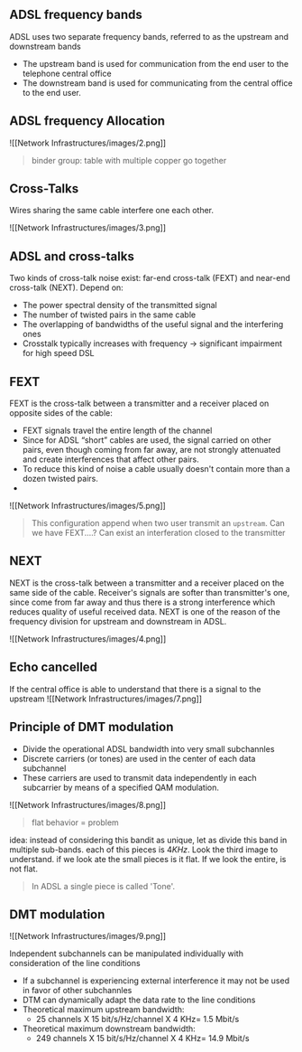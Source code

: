 ## ADSL frequency bands
ADSL uses two separate frequency bands, referred to as the upstream and downstream bands
- The upstream band is used for communication from the end user to the telephone central office
- The downstream band is used for communicating from the central office to the end user.

## ADSL frequency Allocation

![[Network Infrastructures/images/2.png]]
>binder group: table with multiple copper go together

## Cross-Talks
Wires sharing the same cable interfere one each other.

![[Network Infrastructures/images/3.png]]
## ADSL and cross-talks

Two kinds of cross-talk noise exist: far-end cross-talk (FEXT) and near-end cross-talk (NEXT). Depend on:
- The power spectral density of the transmitted signal
- The number of twisted pairs in the same cable
- The overlapping of bandwidths of the useful signal and the interfering ones
- Crosstalk typically increases with frequency $\to$ significant impairment for high speed DSL
## FEXT
FEXT is the cross-talk between a transmitter and a receiver placed on opposite sides of the cable:
- FEXT signals travel the entire length of the channel
- Since for ADSL “short” cables are used, the signal carried on other pairs, even though coming from far away, are not strongly attenuated and create interferences that affect other pairs.
- To reduce this kind of noise a cable usually doesn't contain more than a dozen twisted pairs.
- 
![[Network Infrastructures/images/5.png]]

>This configuration append when two user transmit an `upstream`.
>Can we have FEXT....?
>Can exist an interferation closed to the transmitter

## NEXT
NEXT is the cross-talk between a transmitter and a receiver placed on the same side of the cable.
Receiver's signals are softer than transmitter's one, since come from far away and thus there is a strong interference which reduces quality of useful received data. NEXT is one of the reason of the frequency
division for upstream and downstream in ADSL.

![[Network Infrastructures/images/4.png]]

## Echo cancelled
If the central office is able to understand that there is a signal to the upstream
![[Network Infrastructures/images/7.png]]


## Principle of DMT modulation
- Divide the operational ADSL bandwidth into very small subchannles
- Discrete carriers (or tones) are used in the center of each data subchannel
- These carriers are used to transmit data independently in each subcarrier by means of a specified QAM modulation.

![[Network Infrastructures/images/8.png]]

>flat behavior = problem

idea: instead of considering this bandit as unique, let as divide this band in multiple sub-bands. each of this pieces is $4KHz$. Look the third image to understand. if we look ate the small pieces is it flat. If we look the entire, is not flat.

>In ADSL a single piece is called 'Tone'.

## DMT modulation

![[Network Infrastructures/images/9.png]]

Independent subchannels can be manipulated individually with consideration of the line conditions
- If a subchannel is experiencing external interference it may not be used in favor of other subchannles
- DTM can dynamically adapt the data rate to the line conditions
- Theoretical maximum upstream bandwidth:
	- 25 channels X 15 bit/s/Hz/channel X 4 KHz= 1.5 Mbit/s
- Theoretical maximum downstream bandwidth:
	- 249 channels X 15 bit/s/Hz/channel X 4 KHz= 14.9 Mbit/s


